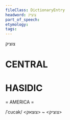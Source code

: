 ```yaml
---
fileClass: DictionaryEntry
headword: צוציק
part_of_speech: 
etymology: 
tags: 
---
```

צוציק

CENTRAL
========

HASIDIC
=======
= AMERICA = 

/ˈcucak/ <צוציק> ~ <צוצאק>